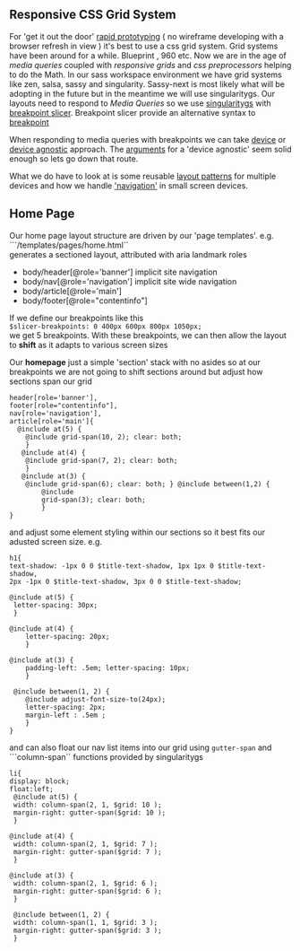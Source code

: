Responsive CSS Grid System
--------------------------

For 'get it out the door' [rapid
prototyping](http://www.smashingmagazine.com/2010/06/16/design-better-faster-with-rapid-prototyping/)
( no wireframe developing with a browser refresh in view ) it's best to use a
css grid system. Grid systems have been around for a while. Blueprint , 960 etc.
Now we are in the age of *media queries* coupled with *responsive grids* and
*css preprocessors* helping to do the Math. In our sass workspace environment we
have grid systems like zen, salsa, sassy and singularity. Sassy-next is most
likely what will be adopting in the future but in the meantime we will use
singularitygs. Our layouts need to respond to *Media Queries* so we use
[singularitygs](https://github.com/Team-Sass/Singularity) with [breakpoint
slicer](https://github.com/lolmaus/breakpoint-slicer). Breakpoint slicer provide
an alternative syntax to [breakpoint](https://github.com/Team-Sass/breakpoint)

When responding to media queries with breakpoints we can take
[device](http://astronautweb.co/2012/01/responsive-web-design-four-states/) or
[device
agnostic](http://coding.smashingmagazine.com/2012/03/22/device-agnostic-approach-to-responsive-web-design/)
approach. The
[arguments](http://tangledindesign.com/deciding-what-responsive-breakpoints-to-use/)
for a 'device agnostic' seem solid enough so lets go down that route.

What we do have to look at is some reusable [layout
patterns](http://www.lukew.com/ff/entry.asp?1514) for multiple devices and how
we handle
['navigation'](http://bradfrostweb.com/blog/web/complex-navigation-patterns-for-responsive-design/)
in small screen devices.

Home Page
---------

Our home page layout structure are driven by our 'page templates'. e.g. <br/>
```/templates/pages/home.html`` <br/>
generates a sectioned layout, attributed with aria landmark roles

* body/header[@role='banner'] implicit site navigation
* body/nav[@role='navigation'] implicit site wide navigation
* body/article[@role='main']
* body/footer[@role="contentinfo"]

If we define our breakpoints like this<br/> ```$slicer-breakpoints: 0 400px
600px 800px 1050px;``` <br/> we get 5 breakpoints. With these breakpoints, we
can then allow the layout to **shift** as it adapts to various screen sizes

Our **homepage** just a simple 'section' stack with no asides so at our
breakpoints we are not going to shift sections around but adjust how sections
span our grid

    header[role='banner'],
    footer[role="contentinfo"],
    nav[role='navigation'],
    article[role='main']{
      @include at(5) {
        @include grid-span(10, 2); clear: both;
        }
       @include at(4) {
        @include grid-span(7, 2); clear: both;
        }
       @include at(3) {
        @include grid-span(6); clear: both; } @include between(1,2) {
            @include
            grid-span(3); clear: both;
            }
    }


and adjust some element styling within our sections so it best fits our adusted
screen size. e.g.

    h1{
    text-shadow: -1px 0 0 $title-text-shadow, 1px 1px 0 $title-text-shadow,
    2px -1px 0 $title-text-shadow, 3px 0 0 $title-text-shadow;

    @include at(5) {
     letter-spacing: 30px;
     }

    @include at(4) {
        letter-spacing: 20px;
        }

    @include at(3) {
        padding-left: .5em; letter-spacing: 10px;
        }

     @include between(1, 2) {
        @include adjust-font-size-to(24px);
        letter-spacing: 2px;
        margin-left : .5em ;
        }
    }

and can also float our nav list items into our grid using ```gutter-span```
and  ```column-span`` functions provided by singularitygs

    li{
    display: block;
    float:left;
     @include at(5) {
     width: column-span(2, 1, $grid: 10 );
     margin-right: gutter-span($grid: 10 );
     }

    @include at(4) {
     width: column-span(2, 1, $grid: 7 );
     margin-right: gutter-span($grid: 7 );
     }

    @include at(3) {
     width: column-span(2, 1, $grid: 6 );
     margin-right: gutter-span($grid: 6 );
     }

     @include between(1, 2) {
     width: column-span(1, 1, $grid: 3 );
     margin-right: gutter-span($grid: 3 );
     }


